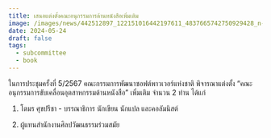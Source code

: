 ```yaml
---
title: เสนอแต่งตั้งคณะอนุกรรมการด้านหนังสือเพิ่มเติม
image: /images/news/442512897_122151016442197611_4837665742750929428_n-1-.jpg
date: 2024-05-24
draft: false
tags:
  - subcommittee
  - book
---
```

ในการประชุมครั้งที่ 5/2567 คณะกรรมการพัฒนาซอฟต์พาวเวอร์แห่งชาติ พิจารณาแต่งตั้ง “คณะอนุกรรมการขับเคลื่อนอุตสาหกรรมด้านหนังสือ” เพิ่มเติม จำนวน 2 ท่าน ได้แก่



1. โตมร ศุขปรีชา - บรรณาธิการ นักเขียน นักแปล และคอลัมนิสต์

2. ผู้แทนสำนักงานศิลปวัฒนธรรมร่วมสมัย
